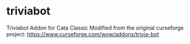# triviabot
Triviabot Addon for Cata Classic
Modified from the original curseforge project: https://www.curseforge.com/wow/addons/trivia-bot